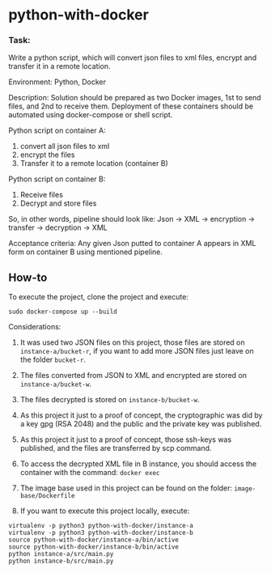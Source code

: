 # python-with-docker

### Task:
Write a python script, which will convert json files to xml files, encrypt and transfer it in a remote location.

Environment: Python, Docker

Description:
Solution should be prepared as two Docker images, 1st to send files, and 2nd to receive them.
Deployment of these containers should be automated using docker-compose or shell script.

Python script on container A:
1. convert all json files to xml 
2. encrypt the files
3. Transfer it to a remote location (container B)

Python script on container B:
1. Receive files
2. Decrypt and store files

So, in other words, pipeline should look like:
Json -> XML -> encryption -> transfer -> decryption -> XML

Acceptance criteria:
Any given Json putted to container A appears in XML form on container B using mentioned pipeline.

## How-to

To execute the project, clone the project and execute:
```
sudo docker-compose up --build
```
Considerations:

1. It was used two JSON files on this project, those files are stored on `instance-a/bucket-r`, if you want to add more JSON files just leave on the folder `bucket-r`.

2. The files converted from JSON to XML and encrypted are stored on `instance-a/bucket-w`.
3. The files decrypted is stored on `instance-b/bucket-w`.
4. As this project it just to a proof of concept, the cryptographic was did by a key gpg (RSA 2048) and the public and the private key was published.
5. As this project it just to a proof of concept, those ssh-keys was published, and the files are transferred by scp command.
6. To access the decrypted XML file in B instance, you should access the container with the command: `docker exec`
7. The image base used in this project can be found on the folder: `image-base/Dockerfile`
8. If you want to execute this project locally, execute:
```
virtualenv -p python3 python-with-docker/instance-a
virtualenv -p python3 python-with-docker/instance-b
source python-with-docker/instance-a/bin/active
source python-with-docker/instance-b/bin/active
python instance-a/src/main.py
python instance-b/src/main.py
```
